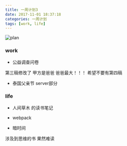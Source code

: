 ```yaml
---
title: 一周计划3
date: 2017-11-01 18:37:18
categories: 一周计划
tags: [work, life]
---
```



![plan](https://user-gold-cdn.xitu.io/2018/9/3/1659f1969e015231?w=1424&h=698&f=png&s=1887559)

<!--more-->

### work

* 公益调查问卷

第三稿修改了 甲方是爸爸 爸爸最大！！！ 希望不要有第四稿

* 泰国父亲节 server部分

### life

* 人间草木 的读书笔记

* webpack

* 暗时间

涉及到思维的书 果然难读
